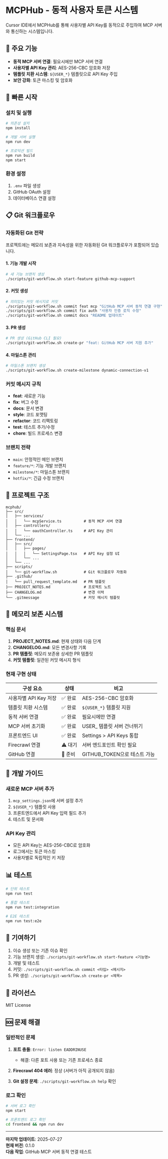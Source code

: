 # MCPHub - 동적 사용자 토큰 시스템

Cursor IDE에서 MCPHub를 통해 사용자별 API Key를 동적으로 주입하여 MCP 서버와 통신하는 시스템입니다.

## 🎯 주요 기능

- **동적 MCP 서버 연결**: 필요시에만 MCP 서버 연결
- **사용자별 API Key 관리**: AES-256-CBC 암호화 저장
- **템플릿 치환 시스템**: `${USER_*}` 템플릿으로 API Key 주입
- **보안 강화**: 토큰 마스킹 및 암호화

## 🚀 빠른 시작

### 설치 및 실행

```bash
# 의존성 설치
npm install

# 개발 서버 실행
npm run dev

# 프로덕션 빌드
npm run build
npm start
```

### 환경 설정

1. `.env` 파일 생성
2. GitHub OAuth 설정
3. 데이터베이스 연결 설정

## 📋 Git 워크플로우

### 자동화된 Git 전략

프로젝트에는 메모리 보존과 지속성을 위한 자동화된 Git 워크플로우가 포함되어 있습니다.

#### 1. 기능 개발 시작

```bash
# 새 기능 브랜치 생성
./scripts/git-workflow.sh start-feature github-mcp-support
```

#### 2. 커밋 생성

```bash
# 의미있는 커밋 메시지로 커밋
./scripts/git-workflow.sh commit feat mcp "GitHub MCP 서버 동적 연결 구현"
./scripts/git-workflow.sh commit fix auth "사용자 인증 로직 수정"
./scripts/git-workflow.sh commit docs "README 업데이트"
```

#### 3. PR 생성

```bash
# PR 생성 (GitHub CLI 필요)
./scripts/git-workflow.sh create-pr "feat: GitHub MCP 서버 지원 추가"
```

#### 4. 마일스톤 관리

```bash
# 마일스톤 브랜치 생성
./scripts/git-workflow.sh create-milestone dynamic-connection-v1
```

### 커밋 메시지 규칙

- **feat**: 새로운 기능
- **fix**: 버그 수정
- **docs**: 문서 변경
- **style**: 코드 포맷팅
- **refactor**: 코드 리팩토링
- **test**: 테스트 추가/수정
- **chore**: 빌드 프로세스 변경

### 브랜치 전략

- `main`: 안정적인 메인 브랜치
- `feature/*`: 기능 개발 브랜치
- `milestone/*`: 마일스톤 브랜치
- `hotfix/*`: 긴급 수정 브랜치

## 📁 프로젝트 구조

```
mcphub/
├── src/
│   ├── services/
│   │   └── mcpService.ts          # 동적 MCP 서버 연결
│   ├── controllers/
│   │   └── oauthController.ts     # API Key 관리
│   └── ...
├── frontend/
│   ├── src/
│   │   ├── pages/
│   │   │   └── SettingsPage.tsx   # API Key 설정 UI
│   │   └── ...
│   └── ...
├── scripts/
│   └── git-workflow.sh            # Git 워크플로우 자동화
├── .github/
│   └── pull_request_template.md   # PR 템플릿
├── PROJECT_NOTES.md               # 프로젝트 노트
├── CHANGELOG.md                   # 변경 이력
└── .gitmessage                    # 커밋 메시지 템플릿
```

## 🧠 메모리 보존 시스템

### 핵심 문서

1. **PROJECT_NOTES.md**: 현재 상태와 다음 단계
2. **CHANGELOG.md**: 모든 변경사항 기록
3. **PR 템플릿**: 메모리 보존용 상세한 PR 템플릿
4. **커밋 템플릿**: 일관된 커밋 메시지 형식

### 현재 구현 상태

| 구성 요소 | 상태 | 비고 |
|-----------|------|------|
| 사용자별 API Key 저장 | ✅ 완료 | AES-256-CBC 암호화 |
| 템플릿 치환 시스템 | ✅ 완료 | `${USER_*}` 템플릿 지원 |
| 동적 서버 연결 | ✅ 완료 | 필요시에만 연결 |
| MCP 서버 초기화 | ✅ 완료 | USER_ 템플릿 서버 건너뛰기 |
| 프론트엔드 UI | ✅ 완료 | Settings > API Keys 통합 |
| Firecrawl 연결 | ⚠️ 대기 | 서버 엔드포인트 확인 필요 |
| GitHub 연결 | 🔄 준비 | GITHUB_TOKEN으로 테스트 가능 |

## 🔧 개발 가이드

### 새로운 MCP 서버 추가

1. `mcp_settings.json`에 서버 설정 추가
2. `${USER_*}` 템플릿 사용
3. 프론트엔드에서 API Key 입력 필드 추가
4. 테스트 및 문서화

### API Key 관리

- 모든 API Key는 AES-256-CBC로 암호화
- 로그에서는 토큰 마스킹
- 사용자별로 독립적인 키 저장

## 📊 테스트

```bash
# 단위 테스트
npm run test

# 통합 테스트
npm run test:integration

# E2E 테스트
npm run test:e2e
```

## 🤝 기여하기

1. 이슈 생성 또는 기존 이슈 확인
2. 기능 브랜치 생성: `./scripts/git-workflow.sh start-feature <기능명>`
3. 개발 및 테스트
4. 커밋: `./scripts/git-workflow.sh commit <타입> <메시지>`
5. PR 생성: `./scripts/git-workflow.sh create-pr <제목>`

## 📄 라이선스

MIT License

## 🆘 문제 해결

### 일반적인 문제

1. **포트 충돌**: `Error: listen EADDRINUSE`
   - 해결: 다른 포트 사용 또는 기존 프로세스 종료

2. **Firecrawl 404 에러**: 정상 (서버가 아직 공개되지 않음)

3. **Git 설정 문제**: `./scripts/git-workflow.sh help` 확인

### 로그 확인

```bash
# 서버 로그 확인
npm start

# 프론트엔드 로그 확인
cd frontend && npm run dev
```

---

**마지막 업데이트**: 2025-07-27  
**현재 버전**: 0.1.0  
**다음 작업**: GitHub MCP 서버 동적 연결 테스트
